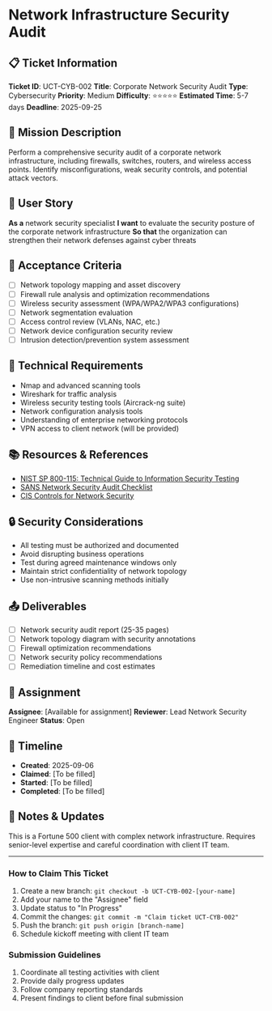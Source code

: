 # Network Infrastructure Security Audit

## 📋 Ticket Information

**Ticket ID**: UCT-CYB-002
**Title**: Corporate Network Security Audit
**Type**: Cybersecurity
**Priority**: Medium
**Difficulty**: ⭐⭐⭐⭐⭐
**Estimated Time**: 5-7 days
**Deadline**: 2025-09-25

## 🎯 Mission Description

Perform a comprehensive security audit of a corporate network infrastructure, including firewalls, switches, routers, and wireless access points. Identify misconfigurations, weak security controls, and potential attack vectors.

## 👤 User Story

**As a** network security specialist
**I want** to evaluate the security posture of the corporate network infrastructure
**So that** the organization can strengthen their network defenses against cyber threats

## 📝 Acceptance Criteria

- [ ] Network topology mapping and asset discovery
- [ ] Firewall rule analysis and optimization recommendations
- [ ] Wireless security assessment (WPA/WPA2/WPA3 configurations)
- [ ] Network segmentation evaluation
- [ ] Access control review (VLANs, NAC, etc.)
- [ ] Network device configuration security review
- [ ] Intrusion detection/prevention system assessment

## 🔧 Technical Requirements

- Nmap and advanced scanning tools
- Wireshark for traffic analysis
- Wireless security testing tools (Aircrack-ng suite)
- Network configuration analysis tools
- Understanding of enterprise networking protocols
- VPN access to client network (will be provided)

## 📚 Resources & References

- [NIST SP 800-115: Technical Guide to Information Security Testing](https://csrc.nist.gov/publications/detail/sp/800-115/final)
- [SANS Network Security Audit Checklist](https://www.sans.org/)
- [CIS Controls for Network Security](https://www.cisecurity.org/controls/)

## 🔒 Security Considerations

- All testing must be authorized and documented
- Avoid disrupting business operations
- Test during agreed maintenance windows only
- Maintain strict confidentiality of network topology
- Use non-intrusive scanning methods initially

## 📤 Deliverables

- [ ] Network security audit report (25-35 pages)
- [ ] Network topology diagram with security annotations
- [ ] Firewall optimization recommendations
- [ ] Network security policy recommendations
- [ ] Remediation timeline and cost estimates

## 👥 Assignment

**Assignee**: [Available for assignment]
**Reviewer**: Lead Network Security Engineer
**Status**: Open

## 📅 Timeline

- **Created**: 2025-09-06
- **Claimed**: [To be filled]
- **Started**: [To be filled]
- **Completed**: [To be filled]

## 💬 Notes & Updates

This is a Fortune 500 client with complex network infrastructure. Requires senior-level expertise and careful coordination with client IT team.

---

### How to Claim This Ticket

1. Create a new branch: `git checkout -b UCT-CYB-002-[your-name]`
2. Add your name to the "Assignee" field
3. Update status to "In Progress"
4. Commit the changes: `git commit -m "Claim ticket UCT-CYB-002"`
5. Push the branch: `git push origin [branch-name]`
6. Schedule kickoff meeting with client IT team

### Submission Guidelines

1. Coordinate all testing activities with client
2. Provide daily progress updates
3. Follow company reporting standards
4. Present findings to client before final submission
